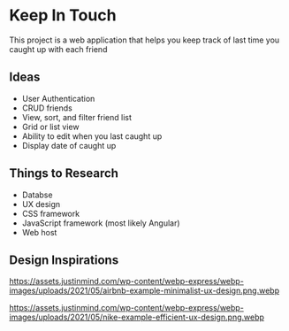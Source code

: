 # Keep In Touch

This project is a web application that helps you keep track of last time you caught up with each friend

## Ideas
- User Authentication
- CRUD friends
- View, sort, and filter friend list
- Grid or list view
- Ability to edit when you last caught up
- Display date of caught up

## Things to Research
- Databse
- UX design
- CSS framework
- JavaScript framework (most likely Angular)
- Web host

## Design Inspirations
https://assets.justinmind.com/wp-content/webp-express/webp-images/uploads/2021/05/airbnb-example-minimalist-ux-design.png.webp

https://assets.justinmind.com/wp-content/webp-express/webp-images/uploads/2021/05/nike-example-efficient-ux-design.png.webp